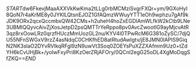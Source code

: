$START$dw6FkevjMaaAXXVkKwKma2tLLg0rbMCMziSvgrFXQr+ym/9GXoHyI8QoN7r4aKrME8y0JYKlLQtsnEJOZ1GfAQmzWWuyYTT1eOh9wphzu7gAf9kJDK9ORx2qcxQccmbxQW42CMs+h2uheH4hoZxEGDlAmWLfkW2kCtb9LNe3UBMIQQyvcAivZjXosJetpD2psQMTTrYeRppo8pv0AvcZwootlG9ayMjcvAtR3qz8rxOowLRz0qrzfHUczMmUozGL2nu/KYV4I0TPwRcM6G381oZySC/7djQU55NFnSWGxV9rzZ4asNdqC0CHKfhED8atRtudAwIgtv/jE8JMN0lAPIS9GiqN2NK3slaO2DYvRVlkqRFgl9zN9uwVt3Soq0ZOEYsPuXZZXAfmm9Uz0+tZdYH6kCvUHjBk+/yoIwFxyPri8KzOerZRjAFOry/0QCnl2egG25oDL4XgMoDqgSfZKQ==$END$